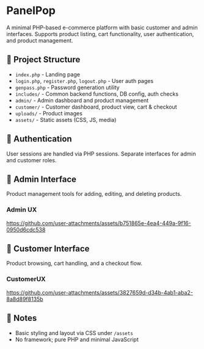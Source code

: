 
# PanelPop

A minimal PHP-based e-commerce platform with basic customer and admin interfaces. Supports product listing, cart functionality, user authentication, and product management.

## 📁 Project Structure

- `index.php` - Landing page
- `login.php`, `register.php`, `logout.php` - User auth pages
- `genpass.php` - Password generation utility
- `includes/` - Common backend functions, DB config, auth checks
- `admin/` - Admin dashboard and product management 
- `customer/` - Customer dashboard, product view, cart & checkout
- `uploads/` - Product images
- `assets/` - Static assets (CSS, JS, media)

## 🔐 Authentication

User sessions are handled via PHP sessions. Separate interfaces for admin and customer roles.

## 🧪 Admin Interface
Product management tools for adding, editing, and deleting products.
### Admin UX

https://github.com/user-attachments/assets/b751865e-4ea4-449a-9f16-0950d6cdc538


## 🛒 Customer Interface

Product browsing, cart handling, and a checkout flow.
### CustomerUX


https://github.com/user-attachments/assets/3827659d-d34b-4ab1-aba2-8a8d89f8135b



## 📝 Notes

- Basic styling and layout via CSS under `/assets`
- No framework; pure PHP and minimal JavaScript


